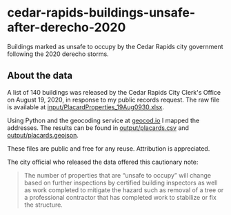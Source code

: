 # cedar-rapids-buildings-unsafe-after-derecho-2020

Buildings marked as unsafe to occupy by the Cedar Rapids city government following the 2020 derecho storms.

## About the data

A list of 140 buildings was released by the Cedar Rapids City Clerk's Office on August 19, 2020, in response to my public records request. The raw file is available at [input/PlacardProperties_19Aug0930.xlsx](https://github.com/palewire/cedar-rapids-buildings-unsafe-after-derecho-2020/blob/master/input/PlacardProperties_19Aug0930.xlsx). 

Using Python and the geocoding service at [geocod.io](https://geocod.io) I mapped the addresses. The results can be found in [output/placards.csv](https://github.com/palewire/cedar-rapids-buildings-unsafe-after-derecho-2020/blob/master/output/placards.csv) and [output/placards.geojson](https://github.com/palewire/cedar-rapids-buildings-unsafe-after-derecho-2020/blob/master/output/placards.geojson).

These files are public and free for any reuse. Attribution is appreciated.

The city official who released the data offered this cautionary note:

> The number of properties that are “unsafe to occupy” will change based on further inspections by certified building inspectors as well as work completed to mitigate the hazard such as removal of a tree or a professional contractor that has completed work to stabilize or fix the structure.
